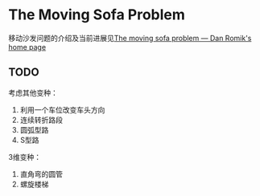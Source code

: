 # The Moving Sofa Problem

移动沙发问题的介绍及当前进展见[The moving sofa problem — Dan Romik's home page](https://www.math.ucdavis.edu/~romik/movingsofa/)

## TODO

考虑其他变种：

1. 利用一个车位改变车头方向
2. 连续转折路段
3. 圆弧型路
4. S型路

3维变种：

1. 直角弯的圆管
2. 螺旋楼梯
